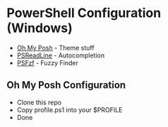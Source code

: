 # **PowerShell Configuration (Windows)**
- [Oh My Posh](https://ohmyposh.dev/) - Theme stuff
- [PSReadLine](https://docs.microsoft.com/en-us/powershell/module/psreadline/) - Autocompletion
- [PSFzf](https://github.com/kelleyma49/PSFzf) - Fuzzy Finder
## Oh My Posh Configuration
- Clone this repo
- Copy profile.ps1 into your $PROFILE
- Done